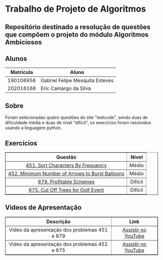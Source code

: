 
# Trabalho de Projeto de Algoritmos

## Repositório destinado a resolução de questões que compõem o projeto do módulo Algoritmos Ambiciosos

## Alunos
|Matrícula | Aluno |
| -- | -- |
| 190106956  |  Gabriel Felipe Mesquita Esteves |
| 202016168  |  Eric Camargo da Silva |

## Sobre 
Foram selecionadas quatro questões do site "leetcode", sendo duas de dificuldade média
e duas de nível "difícil", os exercícios foram resolvidos usando a linguagem python.

## Exercícios

<table border="1" style="width: 100%; text-align: center;">
    <thead>
        <tr>
            <th>Questão</th>
            <th>Nível</th>
        </tr>
    </thead>
    <tbody>
        <tr>
            <td><a href=https://leetcode.com/problems/sort-characters-by-frequency/description/" target="_blank">451. Sort Characters By Frequency</a></td>
            <td>Médio</td>
        </tr>
        <tr>
            <td><a href=https://leetcode.com/problems/minimum-number-of-arrows-to-burst-balloons/?envType=problem-list-v2&envId=greedy" target="_blank">452. Minimum Number of Arrows to Burst Balloons</a></td>
            <td>Médio</td>
        </tr>
        <tr>
            <td><a href= https://leetcode.com/problems/profitable-schemes/" target="_blank">879. Profitable Schemes</a></td>
            <td>Difícil</td>
        </tr>
        <tr>
            <td><a href= target= https://leetcode.com/problems/cut-off-trees-for-golf-event/description/"_blank">675. Cut Off Trees for Golf Event</a></td>
            <td>Difícil</td>
        </tr>
    </tbody>
</table>


## Videos de Apresentação

<table border="1" style="width: 100%; text-align: center;">
    <thead>
        <tr>
            <th>Descrição</th>
            <th>Link</th>
        </tr>
    </thead>
    <tbody>
        <tr>
            <td>Video da apresentação dos problemas 451 e 879 </td>
            <td><a href="https://www.youtube.com/watch?v=f8WxhAbj-go">Assistir no YouTube</a></td>
        </tr>
        <tr>
            <td>Video da apresentação dos problemas 452 e 675 </td>
            <td><a href=https://youtu.be/aTatdjrnfTc target="_blank">Assistir no YouTube</a></td>
        </tr>
    </tbody>
</table>


